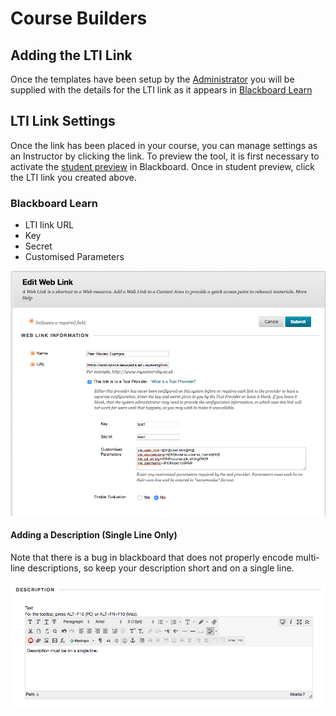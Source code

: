 # Course Builders

## Adding the LTI Link

Once the templates have been setup by the [Administrator](Administrators.md) you will be supplied with the details for the LTI link as it appears in [Blackboard Learn](https://uonline.newcastle.edu.au/webapps/portal/execute/tabs/tabAction?tab_tab_group_id=_301_1)

## LTI Link Settings

Once the link has been placed in your course, you can manage settings as an Instructor by clicking the link.  To preview the tool, it is first necessary to activate the [student preview](https://help.blackboard.com/Learn/Instructor/Courses/Student_Preview) in Blackboard.  Once in student preview, click the LTI link you created above.

### Blackboard Learn

* LTI link URL
* Key
* Secret
* Customised Parameters

![Blackboard Learn LTI Link](images/bb_lti_link.png "1.0 Blackboard Learn LTI Link Settings")

#### Adding a Description (Single Line Only)

Note that there is a bug in blackboard that does not properly encode multi-line descriptions, so keep your description short and on a single line.

![Blackboard Learn LTI Link](images/bb_lti_link_desc.png "1.1 Blackboard Learn LTI Link Description")
